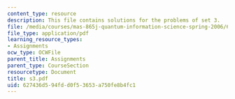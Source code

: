 ```yaml
---
content_type: resource
description: This file contains solutions for the problems of set 3.
file: /media/courses/mas-865j-quantum-information-science-spring-2006/627436d594fdd0f53653a750fe8b4fc1_s3.pdf
file_type: application/pdf
learning_resource_types:
- Assignments
ocw_type: OCWFile
parent_title: Assignments
parent_type: CourseSection
resourcetype: Document
title: s3.pdf
uid: 627436d5-94fd-d0f5-3653-a750fe8b4fc1
---
```

